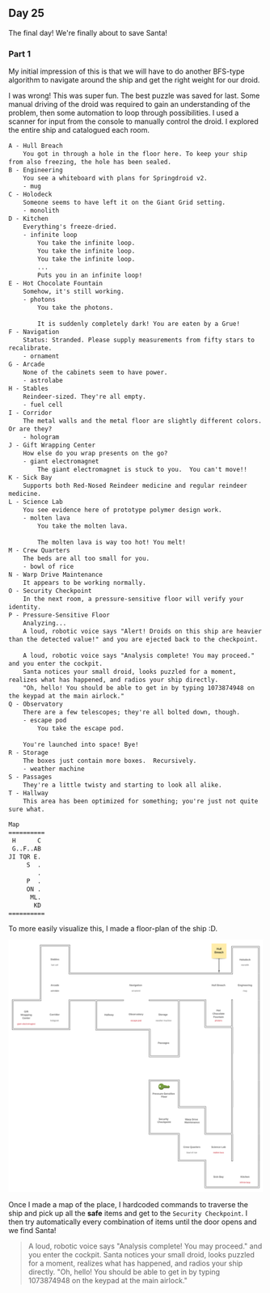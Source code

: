 ## Day 25

The final day! We're finally about to save Santa!

### Part 1

My initial impression of this is that we will have to do another BFS-type algorithm to navigate around the ship and get the right weight for our droid. 

I was wrong! This was super fun. The best puzzle was saved for last. Some manual driving of the droid was required to gain an understanding of the problem, then some automation to loop through possibilities. I used a scanner for input from the console to manually control the droid. I explored the entire ship and catalogued each room.

```
A - Hull Breach
	You got in through a hole in the floor here. To keep your ship from also freezing, the hole has been sealed.
B - Engineering
	You see a whiteboard with plans for Springdroid v2.
	- mug
C - Holodeck
	Someone seems to have left it on the Giant Grid setting.
	- monolith	
D - Kitchen
	Everything's freeze-dried.
	- infinite loop
		You take the infinite loop.
		You take the infinite loop.
		You take the infinite loop.
		...
		Puts you in an infinite loop!
E - Hot Chocolate Fountain
	Somehow, it's still working.
	- photons
		You take the photons.

		It is suddenly completely dark! You are eaten by a Grue!
F - Navigation
	Status: Stranded. Please supply measurements from fifty stars to recalibrate.
	- ornament
G - Arcade
	None of the cabinets seem to have power.
	- astrolabe
H - Stables
	Reindeer-sized. They're all empty.
	- fuel cell
I - Corridor
	The metal walls and the metal floor are slightly different colors. Or are they?
	- hologram
J - Gift Wrapping Center
	How else do you wrap presents on the go?
	- giant electromagnet
		The giant electromagnet is stuck to you.  You can't move!!
K - Sick Bay
	Supports both Red-Nosed Reindeer medicine and regular reindeer medicine.
L - Science Lab
	You see evidence here of prototype polymer design work.
	- molten lava
		You take the molten lava.

		The molten lava is way too hot! You melt!
M - Crew Quarters
	The beds are all too small for you.
	- bowl of rice
N - Warp Drive Maintenance
	It appears to be working normally.
O - Security Checkpoint
	In the next room, a pressure-sensitive floor will verify your identity.
P - Pressure-Sensitive Floor
	Analyzing...
	A loud, robotic voice says "Alert! Droids on this ship are heavier than the detected value!" and you are ejected back to the checkpoint.

	A loud, robotic voice says "Analysis complete! You may proceed." and you enter the cockpit.
	Santa notices your small droid, looks puzzled for a moment, realizes what has happened, and radios your ship directly.
	"Oh, hello! You should be able to get in by typing 1073874948 on the keypad at the main airlock."
Q - Observatory
	There are a few telescopes; they're all bolted down, though.
	- escape pod
		You take the escape pod.

	You're launched into space! Bye!
R - Storage
	The boxes just contain more boxes.  Recursively.
	- weather machine
S - Passages
	They're a little twisty and starting to look all alike.
T - Hallway
	This area has been optimized for something; you're just not quite sure what.
```

```
Map
==========
 H      C
 G..F..AB
JI TQR E.
     S  .
        .
     P  .
     ON .
      ML.
       KD
==========
```

To more easily visualize this, I made a floor-plan of the ship :D.

![Santa's Ship](SantaShip.png "Santa's Ship")

Once I made a map of the place, I hardcoded commands to traverse the ship and pick up all the **safe** items and get to the `Security Checkpoint`. I then try automatically every combination of items until the door opens and we find Santa!

> A loud, robotic voice says "Analysis complete! You may proceed." and you enter the cockpit.
Santa notices your small droid, looks puzzled for a moment, realizes what has happened, and radios your ship directly.
"Oh, hello! You should be able to get in by typing 1073874948 on the keypad at the main airlock."
